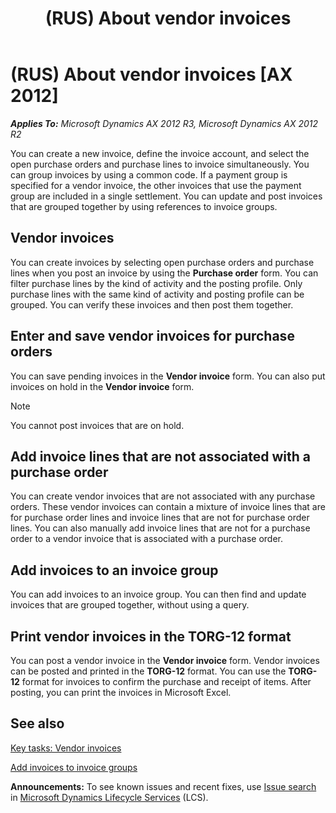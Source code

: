 ﻿---
title: (RUS) About vendor invoices
TOCTitle: (RUS) About vendor invoices
ms:assetid: d1f41d18-a115-4fc5-83f6-7b1075149c27
ms:mtpsurl: https://technet.microsoft.com/en-us/library/JJ841095(v=AX.60)
ms:contentKeyID: 50406254
ms.date: 05/02/2014
mtps_version: v=AX.60
f1_keywords:
- vendor
- invoices
- Russia
- RUS
---

# (RUS) About vendor invoices [AX 2012]


_**Applies To:** Microsoft Dynamics AX 2012 R3, Microsoft Dynamics AX 2012 R2_

You can create a new invoice, define the invoice account, and select the open purchase orders and purchase lines to invoice simultaneously. You can group invoices by using a common code. If a payment group is specified for a vendor invoice, the other invoices that use the payment group are included in a single settlement. You can update and post invoices that are grouped together by using references to invoice groups.

## Vendor invoices

You can create invoices by selecting open purchase orders and purchase lines when you post an invoice by using the **Purchase order** form. You can filter purchase lines by the kind of activity and the posting profile. Only purchase lines with the same kind of activity and posting profile can be grouped. You can verify these invoices and then post them together.

## Enter and save vendor invoices for purchase orders

You can save pending invoices in the **Vendor invoice** form. You can also put invoices on hold in the **Vendor invoice** form.


> [!NOTE]
> <P>You cannot post invoices that are on hold.</P>



## Add invoice lines that are not associated with a purchase order

You can create vendor invoices that are not associated with any purchase orders. These vendor invoices can contain a mixture of invoice lines that are for purchase order lines and invoice lines that are not for purchase order lines. You can also manually add invoice lines that are not for a purchase order to a vendor invoice that is associated with a purchase order.

## Add invoices to an invoice group

You can add invoices to an invoice group. You can then find and update invoices that are grouped together, without using a query.

## Print vendor invoices in the TORG-12 format

You can post a vendor invoice in the **Vendor invoice** form. Vendor invoices can be posted and printed in the **TORG-12** format. You can use the **TORG-12** format for invoices to confirm the purchase and receipt of items. After posting, you can print the invoices in Microsoft Excel.

## See also

[Key tasks: Vendor invoices](key-tasks-vendor-invoices.md)

[Add invoices to invoice groups](add-invoices-to-invoice-groups.md)

  
**Announcements:** To see known issues and recent fixes, use [Issue search](http://go.microsoft.com/fwlink/?linkid=389258) in [Microsoft Dynamics Lifecycle Services](http://go.microsoft.com/fwlink/?linkid=306505) (LCS).

